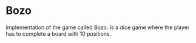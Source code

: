 # Bozo
Implementation of the game called Bozo. Is a dice game where the player has to complete a board with 10 positions.
